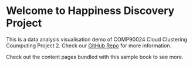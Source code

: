 # Welcome to Happiness Discovery Project

This is a data analysis visualisation demo of COMP90024 Cloud Clustering Coumputing Project 2. Check our <a href="https://github.com/is0xjh25/social-media-analytics-on-cloud.git" target="_blank">GitHub Repo</a> for more information.

Check out the content pages bundled with this sample book to see more.

```{tableofcontents}
```

